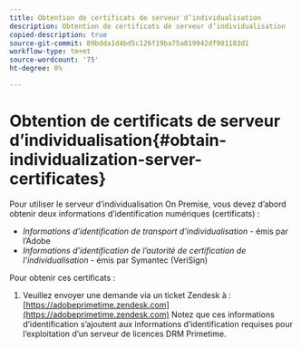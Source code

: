 ```yaml
---
title: Obtention de certificats de serveur d’individualisation
description: Obtention de certificats de serveur d’individualisation
copied-description: true
source-git-commit: 89bdda1d4bd5c126f19ba75a819942df901183d1
workflow-type: tm+mt
source-wordcount: '75'
ht-degree: 0%

---
```



# Obtention de certificats de serveur d’individualisation{#obtain-individualization-server-certificates}

Pour utiliser le serveur d’individualisation On Premise, vous devez d’abord obtenir deux informations d’identification numériques (certificats) :

* *Informations d’identification de transport d’individualisation* - émis par l’Adobe
* *Informations d’identification de l’autorité de certification de l’individualisation* - émis par Symantec (VeriSign)

Pour obtenir ces certificats :

1. Veuillez envoyer une demande via un ticket Zendesk à : [https://adobeprimetime.zendesk.com](https://adobeprimetime.zendesk.com)
Notez que ces informations d’identification s’ajoutent aux informations d’identification requises pour l’exploitation d’un serveur de licences DRM Primetime.
